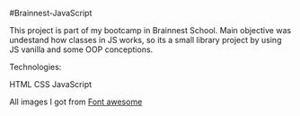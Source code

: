 #Brainnest-JavaScript

This project is part of my bootcamp in Brainnest School.
Main objective was undestand how classes in JS works, so its a small library project by using JS vanilla and some OOP conceptions.

Technologies:

  HTML
  CSS
  JavaScript

All images I got from [Font awesome](https://unicode.org/emoji/charts/full-emoji-list.html)